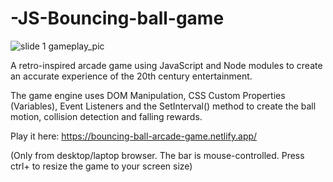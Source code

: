 ﻿# -JS-Bouncing-ball-game
![slide 1  gameplay_pic](https://user-images.githubusercontent.com/106253137/214029606-6a8165e3-f731-40ee-8bf4-a166e1e3f19f.png)

A retro-inspired arcade game using JavaScript and Node modules to create an accurate experience of the 20th century entertainment.

The game engine uses DOM Manipulation, CSS Custom Properties (Variables), Event Listeners and the SetInterval() method to create the ball motion, collision detection and falling rewards.

Play it here: https://bouncing-ball-arcade-game.netlify.app/

(Only from desktop/laptop browser. The bar is mouse-controlled. Press ctrl+ to resize the game to your screen size)    
